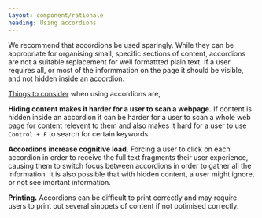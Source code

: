 ```yaml
---
layout: component/rationale
heading: Using accordions
---
```


We recommend that accordions be used sparingly.  While they can be appropriate for organising small, specific sections of content, accordions are not a suitable replacement for well formattted plain text. If a user requires all, or most of the informmation on the page it should be visible, and not hidden inside an accordion. 

[Things to consider](https://www.nngroup.com/articles/accordions-complex-content/) when using accordions are, 

**Hiding content makes it harder for a user to scan a webpage.**  If content is hidden inside an accordion it can be harder for a user to scan a whole web page for content relevent to them and also makes it hard for a user to use `Control + F` to search for certain keywords. 

**Accordions increase cognitive load.**  Forcing a user to click on each accordion in order to receive the full text fragments their user experience, causing them to switch focus between accordions in order to gather all the information. It is also possible that with hidden content, a user might ignore, or not see imortant information.  

**Printing.** Accordions can be difficult to print correctly and may require users to print out several sinppets of content if not optimised correctly.